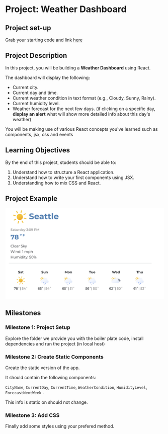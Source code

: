 # Project: Weather Dashboard

## Project set-up
Grab your starting code and link [here](https://classroom.github.com/a/g-VhoJds)

## Project Description

In this project, you will be building a **Weather Dashboard** using React.

The dashboard will display the following:

- Current city.
- Current day and time.
- Current weather condition in text format (e.g., Cloudy, Sunny, Rainy).
- Current humidity level.
- Weather forecast for the next few days. (if clicking on a specific day, **display an alert** what will show more detailed info about this day's weather)

You will be making use of various React concepts you've learned such as components, jsx, css and events

## Learning Objectives

By the end of this project, students should be able to:

1. Understand how to structure a React application.
2. Understand how to write your first components using JSX.
3. Understanding how to mix CSS and React.

## Project Example

![Screenshot 2023-06-08 at 14.48.28.png](./project/screenshot-2023-06-08-at-14.48.28.png)

## Milestones

### Milestone 1: Project Setup

Explore the folder we provide you with the boiler plate code, install dependencies and run the project (in local host)

### Milestone 2: Create Static Components

Create the static version of the app. 

It should contain the following  components:

`CityName`, `CurrentDay`, `CurrentTime`, `WeatherCondition`, `HumidityLevel`, `ForecastNextWeek` . 

This info is static on should not change.

### Milestone 3: Add CSS

Finally add some styles using your prefered method.